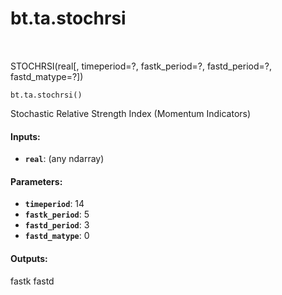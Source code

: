 <div itemscope itemtype="http://developers.google.com/ReferenceObject">
<meta itemprop="name" content="bt.ta.stochrsi" />
<meta itemprop="path" content="Stable" />
</div>

# bt.ta.stochrsi

<!-- Insert buttons and diff -->

<table class="tfo-notebook-buttons tfo-api nocontent" align="left">

</table>



STOCHRSI(real[, timeperiod=?, fastk_period=?, fastd_period=?, fastd_matype=?])

<pre class="devsite-click-to-copy prettyprint lang-py tfo-signature-link">
<code>bt.ta.stochrsi()
</code></pre>



<!-- Placeholder for "Used in" -->

Stochastic Relative Strength Index (Momentum Indicators)

#### Inputs:


* <b>`real`</b>: (any ndarray)


#### Parameters:


* <b>`timeperiod`</b>: 14
* <b>`fastk_period`</b>: 5
* <b>`fastd_period`</b>: 3
* <b>`fastd_matype`</b>: 0


#### Outputs:

fastk
fastd
